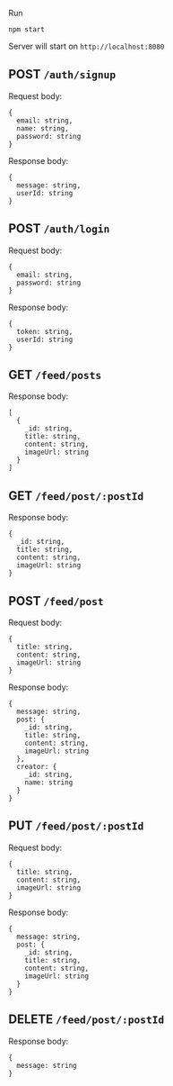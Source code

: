 Run
```
npm start
```

Server will start on `http://localhost:8080`

## POST `/auth/signup`

Request body:
```
{
  email: string,
  name: string,
  password: string
}
```

Response body:
```
{
  message: string,
  userId: string
}
```


## POST `/auth/login`

Request body:
```
{
  email: string,
  password: string
}
```

Response body:
```
{
  token: string,
  userId: string
}
```

## GET `/feed/posts`

Response body:
```
[
  {
    _id: string,
    title: string,
    content: string,
    imageUrl: string
  }
]
```

## GET `/feed/post/:postId`

Response body:
```
{
  _id: string,
  title: string,
  content: string,
  imageUrl: string
}
```

## POST `/feed/post`

Request body:
```
{
  title: string,
  content: string,
  imageUrl: string
}
```

Response body:
```
{
  message: string,
  post: {
    _id: string,
    title: string,
    content: string,
    imageUrl: string
  },
  creator: {
    _id: string,
    name: string
  }
}
```

## PUT `/feed/post/:postId`

Request body:
```
{
  title: string,
  content: string,
  imageUrl: string
}
```

Response body:
```
{
  message: string,
  post: {
    _id: string,
    title: string,
    content: string,
    imageUrl: string
  }
}
```

## DELETE `/feed/post/:postId`

Response body:

```
{
  message: string
}
```